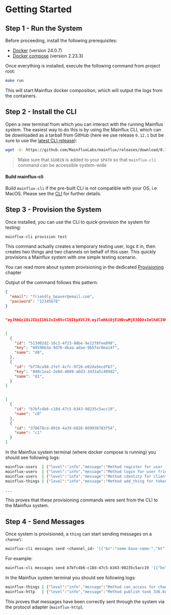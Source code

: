 # Getting Started

## Step 1 - Run the System
Before proceeding, install the following prerequisites:

- [Docker](https://docs.docker.com/install/) (version 24.0.7)
- [Docker compose](https://docs.docker.com/compose/install/) (version 2.23.3)

Once everything is installed, execute the following command from project root:

```bash
make run
```

This will start Mainflux docker composition, which will output the logs from the containers.

## Step 2 - Install the CLI
Open a new terminal from which you can interact with the running Mainflux system. The easiest way to do this is by using the Mainflux CLI,
which can be downloaded as a tarball from GitHub (here we use release `0.12.1` but be sure to use the [latest CLI release](https://github.com/MainfluxLabs/mainflux/releases)):

```bash
wget -O- https://github.com/MainfluxLabs/mainflux/releases/download/0.12.1/mainflux-cli_0.12.1_linux-amd64.tar.gz | tar xvz -C $GOBIN
```

> Make sure that `$GOBIN` is added to your `$PATH` so that `mainflux-cli` command can be accessible system-wide

#### Build mainflux-cli
Build `mainflux-cli` if the pre-built CLI is not compatible with your OS, i.e MacOS. Please see the [CLI](cli.md) for further details.

## Step 3 - Provision the System
Once installed, you can use the CLI to quick-provision the system for testing:
```bash
mainflux-cli provision test
```

This command actually creates a temporary testing user, logs it in, then creates two things and two channels on behalf of this user.
This quickly provisions a Mainflux system with one simple testing scenario.

You can read more about system provisioning in the dedicated [Provisioning](/provision/#platform-management) chapter

Output of the command follows this pattern:

```json
{
  "email": "friendly_beaver@email.com",
  "password": "12345678"
}


"eyJhbGciOiJIUzI1NiIsInR5cCI6IkpXVCJ9.eyJleHAiOjE1NDcwMjE3ODAsImlhdCI6MTU0Njk4NTc4MCwiaXNzIjoibWFpbmZsdXgiLCJzdWIiOiJmcmllbmRseV9iZWF2ZXJAZW1haWwuY29tIn0.Tyk31Ae680KqMrDqP895PRZg_GUytLE0IMIR_o3oO7o"


[
  {
    "id": "513d02d2-16c1-4f23-98be-9e12f8fee898",
    "key": "69590b3a-9d76-4baa-adae-9b5fec0ea14f",
    "name": "d0",
  },
  {
    "id": "bf78ca98-2fef-4cfc-9f26-e02da5ecdf67",
    "key": "840c1ea1-2e8d-4809-a6d3-3433a5c489d2",
    "name": "d1",
  }
]


[
  {
    "id": "b7bfc4b6-c18d-47c5-b343-98235c5acc19",
    "name": "c0"
  },
  {
    "id": "378678cd-891b-4a39-b026-869938783f54",
    "name": "c1"
  }
]
```

In the Mainflux system terminal (where docker compose is running) you should see following logs:
```bash
mainflux-users  | {"level":"info","message":"Method register for user friendly_beaver@email.com took 97.573974ms to complete without errors.","ts":"2019-01-08T22:16:20.745989495Z"}
mainflux-users  | {"level":"info","message":"Method login for user friendly_beaver@email.com took 69.308406ms to complete without errors.","ts":"2019-01-08T22:16:20.820610461Z"}
mainflux-users  | {"level":"info","message":"Method identity for client friendly_beaver@email.com took 50.903µs to complete without errors.","ts":"2019-01-08T22:16:20.822208948Z"}
mainflux-things | {"level":"info","message":"Method add_thing for token eyJhbGciOiJIUzI1NiIsInR5cCI6IkpXVCJ9.eyJleHAiOjE1NDcwMjE3ODAsImlhdCI6MTU0Njk4NTc4MCwiaXNzIjoibWFpbmZsdXgiLCJzdWIiOiJmcmllbmRseV9iZWF2ZXJAZW1haWwuY29tIn0.Tyk31Ae680KqMrDqP895PRZg_GUytLE0IMIR_o3oO7o and thing 513d02d2-16c1-4f23-98be-9e12f8fee898 took 4.865299ms to complete without errors.","ts":"2019-01-08T22:16:20.826786175Z"}

...

```

This proves that these provisioning commands were sent from the CLI to the Mainflux system.

## Step 4 - Send Messages
Once system is provisioned, a `thing` can start sending messages on a `channel`:

```bash
mainflux-cli messages send <channel_id> '[{"bn":"some-base-name:","bt":1.276020076001e+09, "bu":"A","bver":5, "n":"voltage","u":"V","v":120.1}, {"n":"current","t":-5,"v":1.2}, {"n":"current","t":-4,"v":1.3}]' <thing_key>
```

For example:
```bash
mainflux-cli messages send b7bfc4b6-c18d-47c5-b343-98235c5acc19 '[{"bn":"some-base-name:","bt":1.276020076001e+09, "bu":"A","bver":5, "n":"voltage","u":"V","v":120.1}, {"n":"current","t":-5,"v":1.2}, {"n":"current","t":-4,"v":1.3}]' 69590b3a-9d76-4baa-adae-9b5fec0ea14f
```

In the Mainflux system terminal you should see following logs:

```bash
mainflux-things | {"level":"info","message":"Method can_access for channel b7bfc4b6-c18d-47c5-b343-98235c5acc19 and thing 513d02d2-16c1-4f23-98be-9e12f8fee898 took 1.410194ms to complete without errors.","ts":"2019-01-08T22:19:30.148097648Z"}
mainflux-http   | {"level":"info","message":"Method publish took 336.685µs to complete without errors.","ts":"2019-01-08T22:19:30.148689601Z"}
```

This proves that messages have been correctly sent through the system via the protocol adapter (`mainflux-http`).
